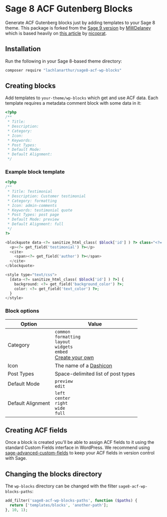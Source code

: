 # Sage 8 ACF Gutenberg Blocks
Generate ACF Gutenberg blocks just by adding templates to your Sage 8 theme. This package is forked from the [Sage 9 version](https://github.com/MWDelaney/sage-acf-wp-blocks) by [MWDelaney](https://github.com/MWDelaney) which is based heavily on [this article](https://medium.com/nicooprat/acf-blocks-avec-gutenberg-et-sage-d8c20dab6270) by [nicoprat](https://github.com/nicooprat).

## Installation
Run the following in your Sage 8-based theme directory:
```sh
composer require "lachlanarthur/sage8-acf-wp-blocks"
```

## Creating blocks
Add templates to `your-theme/wp-blocks` which get and use ACF data. Each template requires a metadata comment block with some data in it:
```php
<?php
/**
 * Title: 
 * Description: 
 * Category: 
 * Icon: 
 * Keywords: 
 * Post Types: 
 * Default Mode: 
 * Default Alignment: 
 */
```

### Example block template

```php
<?php
/**
 * Title: Testimonial
 * Description: Customer testimonial
 * Category: formatting
 * Icon: admin-comments
 * Keywords: testimonial quote
 * Post Types: post page
 * Default Mode: preview
 * Default Alignment: full
 */
?>

<blockquote data-<?= sanitize_html_class( $block['id'] ) ?> class="<?= esc_attr( $block['classes'] ) ?>">
  <p><?= get_field('testimonial') ?></p>
  <cite>
    <span><?= get_field('author') ?></span>
  </cite>
</blockquote>

<style type="text/css">
  [data-<?= sanitize_html_class( $block['id'] ) ?>] {
    background: <?= get_field('background_color') ?>;
    color: <?= get_field('text_color') ?>;
  }
</style>
```

### Block options

Option | Value
------------ | -------------
Category | `common`<br>`formatting`<br>`layout`<br>`widgets`<br>`embed`<br>[Create your own](https://wordpress.org/gutenberg/handbook/extensibility/extending-blocks/#managing-block-categories)
Icon | The name of a [Dashicon](https://developer.wordpress.org/resource/dashicons/)
Post Types | Space-delimited list of post types
Default Mode | `preview`<br>`edit`
Default Alignment | `left`<br>`center`<br>`right`<br>`wide`<br>`full`
## Creating ACF fields
Once a block is created you'll be able to assign ACF fields to it using the standard Custom Fields interface in WordPress. We recommend using [sage-advanced-custom-fields](https://github.com/MWDelaney/sage-advanced-custom-fields) to keep your ACF fields in version control with Sage.

## Changing the blocks directory
The `wp-blocks` directory can be changed with the filter `sage8-acf-wp-blocks-paths`:

```php
add_filter('sage8-acf-wp-blocks-paths', function ($paths) {
  return ['templates/blocks', 'another-path'];
}, 10, 1);
```
